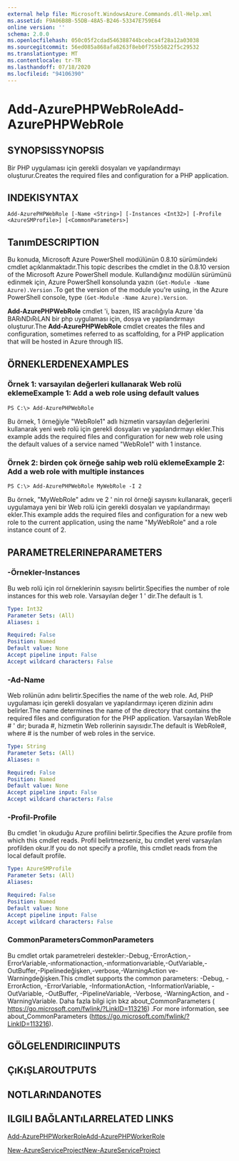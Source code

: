 ```yaml
---
external help file: Microsoft.WindowsAzure.Commands.dll-Help.xml
ms.assetid: F9A06B8B-55DB-48A5-B246-53347E759E64
online version: ''
schema: 2.0.0
ms.openlocfilehash: 050c05f2cdad546388744bcebca4f28a12a03038
ms.sourcegitcommit: 56ed085a868afa8263f8eb0f755b5822f5c29532
ms.translationtype: MT
ms.contentlocale: tr-TR
ms.lasthandoff: 07/18/2020
ms.locfileid: "94106390"
---
```

# <span data-ttu-id="2576e-101">Add-AzurePHPWebRole</span><span class="sxs-lookup"><span data-stu-id="2576e-101">Add-AzurePHPWebRole</span></span>

## <span data-ttu-id="2576e-102">SYNOPSIS</span><span class="sxs-lookup"><span data-stu-id="2576e-102">SYNOPSIS</span></span>
<span data-ttu-id="2576e-103">Bir PHP uygulaması için gerekli dosyaları ve yapılandırmayı oluşturur.</span><span class="sxs-lookup"><span data-stu-id="2576e-103">Creates the required files and configuration for a PHP application.</span></span>

## <span data-ttu-id="2576e-104">INDEKI</span><span class="sxs-lookup"><span data-stu-id="2576e-104">SYNTAX</span></span>

```
Add-AzurePHPWebRole [-Name <String>] [-Instances <Int32>] [-Profile <AzureSMProfile>] [<CommonParameters>]
```

## <span data-ttu-id="2576e-105">Tanım</span><span class="sxs-lookup"><span data-stu-id="2576e-105">DESCRIPTION</span></span>
<span data-ttu-id="2576e-106">Bu konuda, Microsoft Azure PowerShell modülünün 0.8.10 sürümündeki cmdlet açıklanmaktadır.</span><span class="sxs-lookup"><span data-stu-id="2576e-106">This topic describes the cmdlet in the 0.8.10 version of the Microsoft Azure PowerShell module.</span></span>
<span data-ttu-id="2576e-107">Kullandığınız modülün sürümünü edinmek için, Azure PowerShell konsolunda yazın `(Get-Module -Name Azure).Version` .</span><span class="sxs-lookup"><span data-stu-id="2576e-107">To get the version of the module you're using, in the Azure PowerShell console, type `(Get-Module -Name Azure).Version`.</span></span>

<span data-ttu-id="2576e-108">**Add-AzurePHPWebRole** cmdlet 'i, bazen, IIS aracılığıyla Azure 'da BARıNDıRıLAN bir php uygulaması için, dosya ve yapılandırmayı oluşturur.</span><span class="sxs-lookup"><span data-stu-id="2576e-108">The **Add-AzurePHPWebRole** cmdlet creates the files and configuration, sometimes referred to as scaffolding, for a PHP application that will be hosted in Azure through IIS.</span></span>

## <span data-ttu-id="2576e-109">ÖRNEKLERDEN</span><span class="sxs-lookup"><span data-stu-id="2576e-109">EXAMPLES</span></span>

### <span data-ttu-id="2576e-110">Örnek 1: varsayılan değerleri kullanarak Web rolü ekleme</span><span class="sxs-lookup"><span data-stu-id="2576e-110">Example 1: Add a web role using default values</span></span>
```
PS C:\> Add-AzurePHPWebRole
```

<span data-ttu-id="2576e-111">Bu örnek, 1 örneğiyle "WebRole1" adlı hizmetin varsayılan değerlerini kullanarak yeni web rolü için gerekli dosyaları ve yapılandırmayı ekler.</span><span class="sxs-lookup"><span data-stu-id="2576e-111">This example adds the required files and configuration for new web role using the default values of a service named "WebRole1" with 1 instance.</span></span>

### <span data-ttu-id="2576e-112">Örnek 2: birden çok örneğe sahip web rolü ekleme</span><span class="sxs-lookup"><span data-stu-id="2576e-112">Example 2: Add a web role with multiple instances</span></span>
```
PS C:\> Add-AzurePHPWebRole MyWebRole -I 2
```

<span data-ttu-id="2576e-113">Bu örnek, "MyWebRole" adını ve 2 ' nin rol örneği sayısını kullanarak, geçerli uygulamaya yeni bir Web rolü için gerekli dosyaları ve yapılandırmayı ekler.</span><span class="sxs-lookup"><span data-stu-id="2576e-113">This example adds the required files and configuration for a new web role to the current application, using the name "MyWebRole" and a role instance count of 2.</span></span>

## <span data-ttu-id="2576e-114">PARAMETRELERINE</span><span class="sxs-lookup"><span data-stu-id="2576e-114">PARAMETERS</span></span>

### <span data-ttu-id="2576e-115">-Örnekler</span><span class="sxs-lookup"><span data-stu-id="2576e-115">-Instances</span></span>
<span data-ttu-id="2576e-116">Bu web rolü için rol örneklerinin sayısını belirtir.</span><span class="sxs-lookup"><span data-stu-id="2576e-116">Specifies the number of role instances for this web role.</span></span>
<span data-ttu-id="2576e-117">Varsayılan değer 1 ' dir.</span><span class="sxs-lookup"><span data-stu-id="2576e-117">The default is 1.</span></span>

```yaml
Type: Int32
Parameter Sets: (All)
Aliases: i

Required: False
Position: Named
Default value: None
Accept pipeline input: False
Accept wildcard characters: False
```

### <span data-ttu-id="2576e-118">-Ad</span><span class="sxs-lookup"><span data-stu-id="2576e-118">-Name</span></span>
<span data-ttu-id="2576e-119">Web rolünün adını belirtir.</span><span class="sxs-lookup"><span data-stu-id="2576e-119">Specifies the name of the web role.</span></span>
<span data-ttu-id="2576e-120">Ad, PHP uygulaması için gerekli dosyaları ve yapılandırmayı içeren dizinin adını belirler.</span><span class="sxs-lookup"><span data-stu-id="2576e-120">The name determines the name of the directory that contains the required files and configuration for the PHP application.</span></span>
<span data-ttu-id="2576e-121">Varsayılan WebRole # ' dır; burada #, hizmetin Web rollerinin sayısıdır.</span><span class="sxs-lookup"><span data-stu-id="2576e-121">The default is WebRole#, where # is the number of web roles in the service.</span></span>

```yaml
Type: String
Parameter Sets: (All)
Aliases: n

Required: False
Position: Named
Default value: None
Accept pipeline input: False
Accept wildcard characters: False
```

### <span data-ttu-id="2576e-122">-Profil</span><span class="sxs-lookup"><span data-stu-id="2576e-122">-Profile</span></span>
<span data-ttu-id="2576e-123">Bu cmdlet 'in okuduğu Azure profilini belirtir.</span><span class="sxs-lookup"><span data-stu-id="2576e-123">Specifies the Azure profile from which this cmdlet reads.</span></span>
<span data-ttu-id="2576e-124">Profil belirtmezseniz, bu cmdlet yerel varsayılan profilden okur.</span><span class="sxs-lookup"><span data-stu-id="2576e-124">If you do not specify a profile, this cmdlet reads from the local default profile.</span></span>

```yaml
Type: AzureSMProfile
Parameter Sets: (All)
Aliases: 

Required: False
Position: Named
Default value: None
Accept pipeline input: False
Accept wildcard characters: False
```

### <span data-ttu-id="2576e-125">CommonParameters</span><span class="sxs-lookup"><span data-stu-id="2576e-125">CommonParameters</span></span>
<span data-ttu-id="2576e-126">Bu cmdlet ortak parametreleri destekler:-Debug,-ErrorAction,-ErrorVariable,-ınformationaction,-ınformationvariable,-OutVariable,-OutBuffer,-Pipelinedeğişken,-verbose,-WarningAction ve-Warningdeğişken.</span><span class="sxs-lookup"><span data-stu-id="2576e-126">This cmdlet supports the common parameters: -Debug, -ErrorAction, -ErrorVariable, -InformationAction, -InformationVariable, -OutVariable, -OutBuffer, -PipelineVariable, -Verbose, -WarningAction, and -WarningVariable.</span></span> <span data-ttu-id="2576e-127">Daha fazla bilgi için bkz about_CommonParameters ( https://go.microsoft.com/fwlink/?LinkID=113216) .</span><span class="sxs-lookup"><span data-stu-id="2576e-127">For more information, see about_CommonParameters (https://go.microsoft.com/fwlink/?LinkID=113216).</span></span>

## <span data-ttu-id="2576e-128">GÖLGELENDIRICI</span><span class="sxs-lookup"><span data-stu-id="2576e-128">INPUTS</span></span>

## <span data-ttu-id="2576e-129">ÇıKıŞLAR</span><span class="sxs-lookup"><span data-stu-id="2576e-129">OUTPUTS</span></span>

## <span data-ttu-id="2576e-130">NOTLARıNDA</span><span class="sxs-lookup"><span data-stu-id="2576e-130">NOTES</span></span>

## <span data-ttu-id="2576e-131">ILGILI BAĞLANTıLAR</span><span class="sxs-lookup"><span data-stu-id="2576e-131">RELATED LINKS</span></span>

[<span data-ttu-id="2576e-132">Add-AzurePHPWorkerRole</span><span class="sxs-lookup"><span data-stu-id="2576e-132">Add-AzurePHPWorkerRole</span></span>](./Add-AzurePHPWorkerRole.md)

[<span data-ttu-id="2576e-133">New-AzureServiceProject</span><span class="sxs-lookup"><span data-stu-id="2576e-133">New-AzureServiceProject</span></span>](./New-AzureServiceProject.md)


